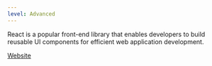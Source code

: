 ```yaml
---
level: Advanced
---
```


React is a popular front-end library that enables developers to build reusable UI components for efficient web application development.

[Website](https://react.dev)
